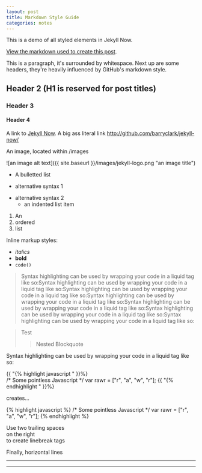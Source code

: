 ```yaml
---
layout: post
title: Markdown Style Guide
categories: notes
---
```


This is a demo of all styled elements in Jekyll Now.

[View the markdown used to create this post](https://raw.githubusercontent.com/barryclark/www.jekyllnow.com/gh-pages/_posts/2014-6-19-Markdown-Style-Guide.md).

This is a paragraph, it's surrounded by whitespace. Next up are some headers, they're heavily influenced by GitHub's markdown style.

## Header 2 (H1 is reserved for post titles)

### Header 3

#### Header 4

A link to [Jekyll Now](http://github.com/barryclark/jekyll-now/). A big ass literal link <http://github.com/barryclark/jekyll-now/>

An image, located within /images

![an image alt text]({{ site.baseurl }}/images/jekyll-logo.png "an image title")

* A bulletted list
- alternative syntax 1
+ alternative syntax 2
  - an indented list item

1. An
2. ordered
3. list

Inline markup styles:

- _italics_
- **bold**
- `code()`

> Syntax highlighting can be used by wrapping your code in a liquid tag like so:Syntax highlighting can be used by wrapping your code in a liquid tag like so:Syntax highlighting can be used by wrapping your code in a liquid tag like so:Syntax highlighting can be used by wrapping your code in a liquid tag like so:Syntax highlighting can be used by wrapping your code in a liquid tag like so:Syntax highlighting can be used by wrapping your code in a liquid tag like so:Syntax highlighting can be used by wrapping your code in a liquid tag like so:

> Test
>> Nested Blockquote

Syntax highlighting can be used by wrapping your code in a liquid tag like so:

{{ "{% highlight javascript " }}%}  
/* Some pointless Javascript */
var rawr = ["r", "a", "w", "r"];
{{ "{% endhighlight " }}%}  

creates...

{% highlight javascript %}
/* Some pointless Javascript */
var rawr = ["r", "a", "w", "r"];
{% endhighlight %}

Use two trailing spaces  
on the right  
to create linebreak tags  

Finally, horizontal lines

----
****
